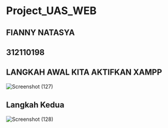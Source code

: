 # Project_UAS_WEB
## FIANNY NATASYA ##
## 312110198 ##

## LANGKAH AWAL KITA AKTIFKAN XAMPP ##

![Screenshot (127)](https://user-images.githubusercontent.com/94009296/211476856-19860ae7-1471-45cc-8c45-c2259b8ea9b0.png)

## Langkah Kedua ##
![Screenshot (128)](https://user-images.githubusercontent.com/94009296/211481151-234e153d-5290-4fc2-93ac-f64d6f52fb1e.png)

